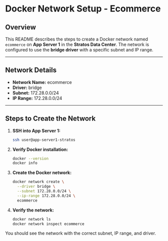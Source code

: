 # Docker Network Setup - Ecommerce

## Overview
This README describes the steps to create a Docker network named `ecommerce` on **App Server 1** in the **Stratos Data Center**. The network is configured to use the **bridge driver** with a specific subnet and IP range.

---

## Network Details

- **Network Name:** ecommerce  
- **Driver:** bridge  
- **Subnet:** 172.28.0.0/24  
- **IP Range:** 172.28.0.0/24  

---

## Steps to Create the Network

1. **SSH into App Server 1:**
   ```bash
   ssh user@app-server1-stratos
   ```

2. **Verify Docker installation:**
   ```bash
   docker --version
   docker info
   ```

3. **Create the Docker network:**
   ```bash
   docker network create \
     --driver bridge \
     --subnet 172.28.0.0/24 \
     --ip-range 172.28.0.0/24 \
     ecommerce
   ```

4. **Verify the network:**
   ```bash
   docker network ls
   docker network inspect ecommerce
   ```

You should see the network with the correct subnet, IP range, and driver.